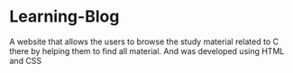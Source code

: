 # Learning-Blog
A website that allows the users to browse the study material related to C there by helping them to find all material.
And was developed using HTML and CSS
